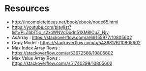 # Resources
* http://incompleteideas.net/book/ebook/node65.html
* https://youtube.com/playlist?list=PLZbbT5o_s2xoWNVdDudn51XM8lOuZ_Njv
* AsArray : https://stackoverflow.com/a/69155977/10805602
* Copy Model : https://stackoverflow.com/a/54368176/10805602
* Max Index Array Rows : https://stackoverflow.com/a/53672566/10805602
* Max Value Array Rows : https://stackoverflow.com/a/51740298/10805602
